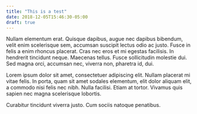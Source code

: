 ```yaml
---
title: "This is a test"
date: 2018-12-05T15:46:30-05:00
draft: true
---
```


Nullam elementum erat. Quisque dapibus, augue nec dapibus bibendum, velit enim
scelerisque sem, accumsan suscipit lectus odio ac justo. Fusce in felis a enim
rhoncus placerat. Cras nec eros et mi egestas facilisis. In hendrerit tincidunt
neque. Maecenas tellus. Fusce sollicitudin molestie dui. Sed magna orci,
accumsan nec, viverra non, pharetra id, dui.

Lorem ipsum dolor sit amet, consectetuer adipiscing elit. Nullam placerat mi
vitae felis. In porta, quam sit amet sodales elementum, elit dolor aliquam elit,
a commodo nisi felis nec nibh. Nulla facilisi. Etiam at tortor. Vivamus quis
sapien nec magna scelerisque lobortis.

Curabitur tincidunt viverra justo. Cum sociis natoque penatibus.

